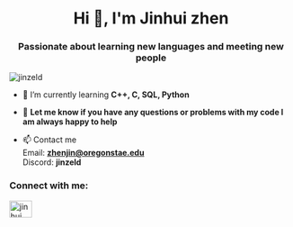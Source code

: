 <h1 align="center">Hi 👋, I'm Jinhui zhen</h1>
<h3 align="center">Passionate about learning new languages and meeting new people</h3>

<p align="left"> <img src="https://komarev.com/ghpvc/?username=jinzeld&label=Profile%20views&color=0e75b6&style=flat" alt="jinzeld" /> </p>

- 🌱 I’m currently learning **C++, C, SQL, Python**

- 💬 **Let me know if you have any questions or problems with my code I am always happy to help**

- 📫 Contact me <br>
  Email: **zhenjin@oregonstae.edu** <br>
  Discord: **jinzeld** <br>

<h3 align="left">Connect with me:</h3>
<p align="left">
<a href="https://www.linkedin.com/in/jinhui-zhen-26784b261/" target="blank"><img align="center" src="https://raw.githubusercontent.com/rahuldkjain/github-profile-readme-generator/master/src/images/icons/Social/linked-in-alt.svg" alt="jinhui zhen" height="30" width="40" /></a>
</p><br>





